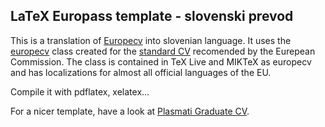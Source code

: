 ## LaTeX Europass template - slovenski prevod

This is a translation of
[Europecv](https://www.sharelatex.com/templates/cv-or-resume/europecv) into
slovenian language. It uses the
[europecv](http://www.ctan.org/tex-archive/macros/latex/contrib/europecv/) 
class created for the [standard
CV](https://europass.cedefop.europa.eu/en/documents/curriculum-vitae/templates-instructions)
recomended by the Eurepean Commission. The class is contained in TeX Live and
MIKTeX as europecv and has localizations for almost all official languages of 
the EU.

Compile it with pdflatex, xelatex...

For a nicer template, have a look at [Plasmati Graduate
CV](http://www.latextemplates.com/template/plasmati-graduate-cv).

